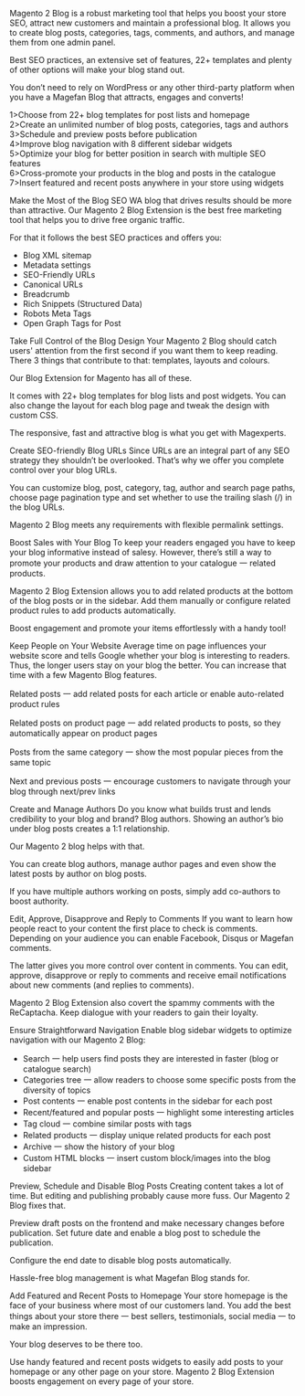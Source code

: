 Magento 2 Blog is a robust marketing tool that helps you boost your store SEO, attract new customers and maintain a professional blog. It allows you to create blog posts, categories, tags, comments, and authors, and manage them from one admin panel.

Best SEO practices, an extensive set of features, 22+ templates and plenty of other options will make your blog stand out.

You don’t need to rely on WordPress or any other third-party platform when you have a Magefan Blog that attracts, engages and converts!

1>Choose from 22+ blog templates for post lists and homepage<br/>
2>Create an unlimited number of blog posts, categories, tags and authors<br/>
3>Schedule and preview posts before publication<br/>
4>Improve blog navigation with 8 different sidebar widgets<br/>
5>Optimize your blog for better position in search with multiple SEO features<br/>
6>Cross-promote your products in the blog and posts in the catalogue<br/>
7>Insert featured and recent posts anywhere in your store using widgets<br/>


Make the Most of the Blog SEO
WA blog that drives results should be more than attractive. Our Magento 2 Blog Extension is the best free marketing tool that helps you to drive free organic traffic.

For that it follows the best SEO practices and offers you:

- Blog XML sitemap<br/>
- Metadata settings <br/>
- SEO-Friendly URLs<br/>
- Canonical URLs<br/>
- Breadcrumb<br/>
- Rich Snippets (Structured Data)<br/>
- Robots Meta Tags<br/>
- Open Graph Tags for Post<br/>


Take Full Control of the Blog Design
Your Magento 2 Blog should catch users' attention from the first second if you want them to keep reading. There 3 things that contribute to that: templates, layouts and colours.

Our Blog Extension for Magento has all of these.

It comes with 22+ blog templates for blog lists and post widgets. You can also change the layout for each blog page and tweak the design with custom CSS.

The responsive, fast and attractive blog is what you get with Magexperts.


Create SEO-friendly Blog URLs
Since URLs are an integral part of any SEO strategy they shouldn’t be overlooked. That’s why we offer you complete control over your blog URLs.

You can customize blog, post, category, tag, author and search page paths, choose page pagination type and set whether to use the trailing slash (/) in the blog URLs.

Magento 2 Blog meets any requirements with flexible permalink settings.

Boost Sales with Your Blog
To keep your readers engaged you have to keep your blog informative instead of salesy. However, there’s still a way to promote your products and draw attention to your catalogue 一 related products.

Magento 2 Blog Extension allows you to add related products at the bottom of the blog posts or in the sidebar. Add them manually or configure related product rules to add products automatically.

Boost engagement and promote your items effortlessly with a handy tool!

Keep People on Your Website
Average time on page influences your website score and tells Google whether your blog is interesting to readers. Thus, the longer users stay on your blog the better. You can increase that time with a few Magento Blog features.

Related posts 一 add related posts for each article or enable auto-related product rules

Related posts on product page 一 add related products to posts, so they automatically appear on product pages

Posts from the same category 一 show the most popular pieces from the same topic

Next and previous posts 一 encourage customers to navigate through your blog through next/prev links


Create and Manage Authors
Do you know what builds trust and lends credibility to your blog and brand? Blog authors. Showing an author’s bio under blog posts creates a 1:1 relationship.

Our Magento 2 blog helps with that.

You can create blog authors, manage author pages and even show the latest posts by author on blog posts.

If you have multiple authors working on posts, simply add co-authors to boost authority.


Edit, Approve, Disapprove and Reply to Comments
If you want to learn how people react to your content the first place to check is comments. Depending on your audience you can enable Facebook, Disqus or Magefan comments.

The latter gives you more control over content in comments. You can edit, approve, disapprove or reply to comments and receive email notifications about new comments (and replies to comments).

Magento 2 Blog Extension also covert the spammy comments with the ReCaptacha. Keep dialogue with your readers to gain their loyalty.

Ensure Straightforward Navigation
Enable blog sidebar widgets to optimize navigation with our Magento 2 Blog:

- Search 一 help users find posts they are interested in faster (blog or catalogue search)<br/>
- Categories tree 一 allow readers to choose some specific posts from the diversity of topics<br/>
- Post contents 一 enable post contents in the sidebar for each post<br/>
- Recent/featured and popular posts 一 highlight some interesting articles<br/>
- Tag cloud 一 combine similar posts with tags<br/>
- Related products 一 display unique related products for each post<br/>
- Archive 一 show the history of your blog<br/>
- Custom HTML blocks 一 insert custom block/images into the blog sidebar<br/>

Preview, Schedule and Disable Blog Posts
Creating content takes a lot of time. But editing and publishing probably cause more fuss. Our Magento 2 Blog fixes that.

Preview draft posts on the frontend and make necessary changes before publication. Set future date and enable a blog post to schedule the publication.

Configure the end date to disable blog posts automatically.

Hassle-free blog management is what Magefan Blog stands for.


Add Featured and Recent Posts to Homepage
Your store homepage is the face of your business where most of our customers land. You add the best things about your store there 一 best sellers, testimonials, social media 一 to make an impression.

Your blog deserves to be there too.

Use handy featured and recent posts widgets to easily add posts to your homepage or any other page on your store. Magento 2 Blog Extension boosts engagement on every page of your store.